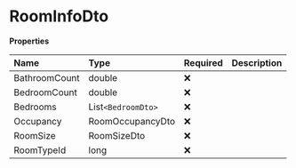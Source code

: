 # RoomInfoDto

**Properties**

| Name          | Type               | Required | Description |
| :------------ | :----------------- | :------- | :---------- |
| BathroomCount | double             | ❌       |             |
| BedroomCount  | double             | ❌       |             |
| Bedrooms      | List`<BedroomDto>` | ❌       |             |
| Occupancy     | RoomOccupancyDto   | ❌       |             |
| RoomSize      | RoomSizeDto        | ❌       |             |
| RoomTypeId    | long               | ❌       |             |

<!-- This file was generated by liblab | https://liblab.com/ -->
